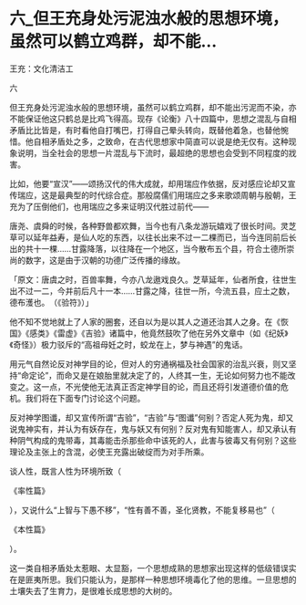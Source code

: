 # 六_但王充身处污泥浊水般的思想环境，虽然可以鹤立鸡群，却不能...

王充：文化清洁工

六

但王充身处污泥浊水般的思想环境，虽然可以鹤立鸡群，却不能出污泥而不染，亦不能保证他这只鹤总是比鸡飞得高。现存《论衡》八十四篇中，思想之混乱与自相矛盾比比皆是，有时看他自打嘴巴，打得自己晕头转向，既替他着急，也替他惋惜。他自相矛盾处之多，之致命，在古代思想家中简直可以说是绝无仅有。这种现象说明，当全社会的思想一片混乱与下流时，最超绝的思想也会受到不同程度的戕害。

比如，他要“宣汉”——颂扬汉代的伟大成就，却用瑞应作依据，反对感应论却又宣传瑞应，这是最典型的时代综合症。那般腐儒们用瑞应之多来歌颂周朝与殷朝，王充为了压倒他们，也用瑞应之多来证明汉代胜过前代——

唐尧、虞舜的时候，各种野兽都欢舞，当今也有八条龙游玩嬉戏了很长时间。灵芝草可以延年益寿，是仙人吃的东西，以往长出来不过一二棵而已，当今连同前后长出的共十一棵……甘露降落，以往降在一个地区，当今散布五个县，符合土德所崇尚的数字，这是由于汉朝的功德广泛传播的缘故。

「原文：唐虞之时，百兽率舞，今亦八龙遨戏良久。芝草延年，仙者所食，往世生出不过一二，今并前后凡十一本……甘露之降，往世一所，今流五县，应土之数，德布濩也。　（《验符》）」

他不知不觉地就上了人家的圈套，还自以为是以其人之道还治其人之身。在《恢国》《感类》《雷虚》《吉验》诸篇中，他竟然鼓吹了他在另外文章中（如《纪妖》《奇怪》）极力驳斥的“高祖母妊之时，蛟龙在上，梦与神遇”的鬼话。

用元气自然论反对神学目的论，但对人的穷通祸福及社会国家的治乱兴衰，则又坚持“命定论”，而命又是在娘胎里就决定了的，人终其一生，无论如何努力也不能改变之。这一点，不光使他无法真正否定神学目的论，而且还将引发道德价值的危机。我们将在下面专门讨论这个问题。

反对神学图谶，却又宣传所谓“吉验”，“吉验”与“图谶”何别？否定人死为鬼，却又说鬼神实有，并认为有妖存在，鬼与妖又有何别？反对鬼有知能害人，却又承认有种阴气构成的鬼带毒，其毒能击杀那些命中该死的人，此害与彼毒又有何别？这些理论及主张上的含混，必使王充露出破绽而为对手所乘。

谈人性，既言人性为环境所致（

《率性篇》

），又说什么“上智与下愚不移”，“性有善不善，圣化贤教，不能复移易也”（

《本性篇》

）。

这一类自相矛盾处太惹眼、太显豁，一个思想成熟的思想家出现这样的低级错误实在是匪夷所思。我们只能认为，是那样一种思想环境毒化了他的思维。一旦思想的土壤失去了生育力，是很难长成思想的大树的。